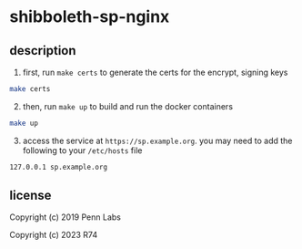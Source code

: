 # shibboleth-sp-nginx

## description

1. first, run `make certs` to generate the certs for the encrypt, signing keys
```bash
make certs
```

2. then, run `make up` to build and run the docker containers
```bash
make up
```

3. access the service at `https://sp.example.org`. you may need to add the following to your `/etc/hosts` file
```bash
127.0.0.1 sp.example.org
```

## license
Copyright (c) 2019 Penn Labs

Copyright (c) 2023 R74